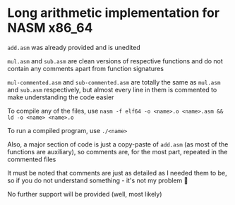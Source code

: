 # Long arithmetic implementation for NASM x86_64


`add.asm` was already provided and is unedited

`mul.asm` and `sub.asm` are clean versions of respective functions and do not contain any comments apart from function signatures

`mul-commented.asm` and `sub-commented.asm` are totally the same as `mul.asm` and `sub.asm` respectively, but almost every line in them is commented to make understanding the code easier

To compile any of the files, use `nasm -f elf64 -o <name>.o <name>.asm && ld -o <name> <name>.o`

To run a compiled program, use `./<name>`

Also, a major section of code is just a copy-paste of `add.asm` (as most of the functions are auxiliary), so comments are, for the most part, repeated in the commented files

It must be noted that comments are just as detailed as I needed them to be, so if you do not understand something - it's not my problem :shrug:

No further support will be provided (well, most likely)

